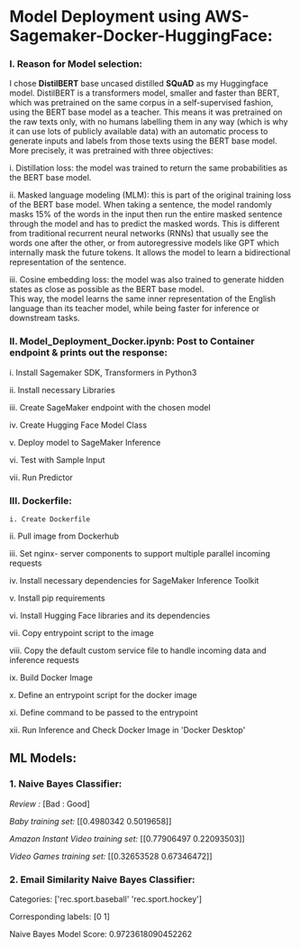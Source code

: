 # Model Deployment using AWS-Sagemaker-Docker-HuggingFace:  
   
### I. Reason for Model selection:             
      
I chose **DistilBERT** base uncased distilled **SQuAD** as my Huggingface model. DistilBERT is a transformers model, smaller and faster than BERT, which was pretrained on the same corpus in a self-supervised fashion, using the BERT base model as a teacher. This means it was pretrained on the raw texts only, with no humans labelling them in any way (which is why it can use lots of publicly available data) with an automatic process to generate inputs and labels from those texts using the BERT base model. More precisely, it was pretrained with three objectives:              
             
i. Distillation loss: the model was trained to return the same probabilities as the BERT base model.                            
  
ii. Masked language modeling (MLM): this is part of the original training loss of the BERT base model. When taking a sentence, the model randomly masks 15% of the words in the input then run the entire masked sentence through the model and has to predict the masked words. This is different from traditional recurrent neural networks (RNNs) that usually see the words one after the other, or from autoregressive models like GPT which internally mask the future tokens. It allows the model to learn a bidirectional representation of the sentence.         
           
iii. Cosine embedding loss: the model was also trained to generate hidden states as close as possible as the BERT base model.    
This way, the model learns the same inner representation of the English language than its teacher model, while being faster for inference or downstream tasks.

    
### II. Model_Deployment_Docker.ipynb: Post to Container endpoint & prints out the response:     
    
   i. Install Sagemaker SDK, Transformers in Python3   

  ii. Install necessary Libraries

  iii. Create SageMaker endpoint with the chosen model
  
   iv. Create Hugging Face Model Class

   v.  Deploy model to SageMaker Inference

   vi. Test with Sample Input

  vii. Run Predictor
  
 ### III. Dockerfile:

    i. Create Dockerfile  

   ii. Pull image from Dockerhub

  iii. Set nginx- server components to support multiple parallel incoming requests

   iv. Install necessary dependencies for SageMaker Inference Toolkit

   v.  Install pip requirements

   vi.  Install Hugging Face libraries and its dependencies

  vii.  Copy entrypoint script to the image

 viii. Copy the default custom service file to handle incoming data and inference requests
  
   ix. Build Docker Image

   x. Define an entrypoint script for the docker image

   xi. Define command to be passed to the entrypoint

  xii. Run Inference and Check Docker Image in 'Docker Desktop'
     
 ## ML Models:

 ### 1. Naive Bayes Classifier:
 
 *Review :* [Bad : Good]
 
*Baby training set:* [[0.4980342 0.5019658]]

*Amazon Instant Video training set:* [[0.77906497 0.22093503]]

*Video Games training set:* [[0.32653528 0.67346472]]

### 2. Email Similarity Naive Bayes Classifier:

Categories: ['rec.sport.baseball' 'rec.sport.hockey']

Corresponding labels: [0 1]

Naive Bayes Model Score: 0.9723618090452262
    
